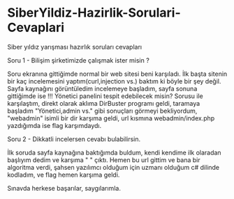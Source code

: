 # SiberYildiz-Hazirlik-Sorulari-Cevaplari
Siber yıldız yarışması hazırlık soruları cevapları

Soru 1 - Bilişim şirketimizde çalışmak ister misin ? 

Soru ekranına gittiğimde normal bir web sitesi beni karşıladı. İlk başta sitenin bir kaç incelemesini yaptım(curl,injection vs.)
baktım ki böyle bir şey değil. Sayfa kaynağını görüntüledim incelemeye başladım, sayfa sonuna gittiğimde ise !!! Yönetici panelini 
tespit edebilecek misin? Sorusu ile karşılaştım, direkt olarak aklıma DirBuster programı geldi, taramaya başladım "Yönetici,admin vs." gibi sonuçları
görmeyi bekliyordum, "webadmin" isimli bir dir karşıma geldi, url kısmına webadmin/index.php yazdığımda ise flag karşımdaydı.

Soru 2 - Dikkatli incelersen cevabı bulabilirsin. 

İlk soruda sayfa kaynağına baktığımda buldum, kendi kendime ilk olaradan başlıyım dedim ve karşıma " <!-- Buraya baktığın iyi oldu : 87habythi15ng151.php dosyasını bir incele. -->"
çıktı. Hemen bu url gittim ve bana bir algoritma verdi, şahsen yazılımcı olduğum için uzmanı olduğum c# dilinde kodladım, ve flag hemen karşıma geldi.

Sınavda herkese başarılar, saygılarımla.
